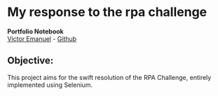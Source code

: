 # My response to the rpa challenge
 **Portfolio Notebook**<br>
[Victor Emanuel](https://www.linkedin.com/in/victor-emanuel-9585b922b/) - [Github](https://github.com/victoremanuel1)

## **Objective:**
This project aims for the swift resolution of the RPA Challenge, entirely implemented using Selenium.
